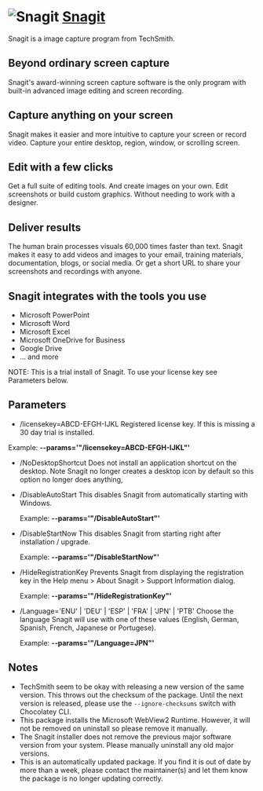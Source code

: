 # ![Snagit](https://cdn.jsdelivr.net/gh/pauby/chocopackages/icons/snagit.png "Snagit Logo") [Snagit](https://chocolatey.org/packages/snagit)

Snagit is a image capture program from TechSmith.

## Beyond ordinary screen capture

Snagit's award-winning screen capture software is the only program with built-in advanced image editing and screen recording.

## Capture anything on your screen

Snagit makes it easier and more intuitive to capture your screen or record video. Capture your entire desktop, region, window, or scrolling screen.

## Edit with a few clicks

Get a full suite of editing tools. And create images on your own. Edit screenshots or build custom graphics. Without needing to work with a designer.

## Deliver results

The human brain processes visuals 60,000 times faster than text. Snagit makes it easy to add videos and images to your email, training materials, documentation, blogs, or social media. Or get a short URL to share your screenshots and recordings with anyone.

## Snagit integrates with the tools you use

* Microsoft PowerPoint
* Microsoft Word
* Microsoft Excel
* Microsoft OneDrive for Business
* Google Drive
* ... and more

NOTE: This is a trial install of Snagit. To use your license key see Parameters below.

## Parameters

* /licensekey=ABCD-EFGH-IJKL
  Registered license key. If this is missing a 30 day trial is installed.

Example: **--params='"/licensekey=ABCD-EFGH-IJKL"'**

* /NoDesktopShortcut
  Does not install an application shortcut on the desktop. Note Snagit no longer creates a desktop icon by default so this option no longer does anything,

* /DisableAutoStart
  This disables Snagit from automatically starting with Windows.

  Example: **--params='"/DisableAutoStart"'**

* /DisableStartNow
  This disables Snagit from starting right after installation / upgrade.

  Example: **--params='"/DisableStartNow"'**

* /HideRegistrationKey
  Prevents Snagit from displaying the registration key in the Help menu > About Snagit > Support Information dialog.

  Example: **--params='"/HideRegistrationKey"'**

* /Language='ENU' | 'DEU' | 'ESP' | 'FRA' | 'JPN' | 'PTB'
 Choose the language Snagit will use with one of these values (English, German, Spanish, French, Japanese or Portugese).

  Example: **--params='"/Language=JPN"'**

## Notes

* TechSmith seem to be okay with releasing a new version of the same version. This throws out the checksum of the package. Until the next version is released, please use the `--ignore-checksums` switch with Chocolatey CLI.
* This package installs the Microsoft WebView2 Runtime. However, it will not be removed on uninstall so please remove it manually.
* The Snagit installer does not remove the previous major software version from your system. Please manually uninstall any old major versions.
* This is an automatically updated package. If you find it is out of date by more than a week, please contact the maintainer(s) and let them know the package is no longer updating correctly.
